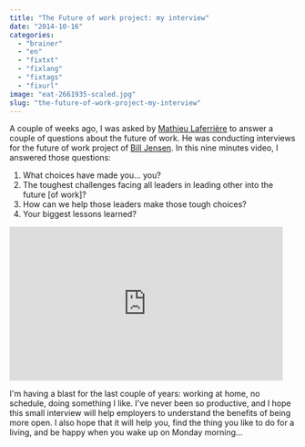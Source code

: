 ```yaml
---
title: "The Future of work project: my interview"
date: "2014-10-16"
categories: 
  - "brainer"
  - "en"
  - "fixtxt"
  - "fixlang"
  - "fixtags"
  - "fixurl"
image: "eat-2661935-scaled.jpg"
slug: "the-future-of-work-project-my-interview"
---
```


A couple of weeks ago, I was asked by [Mathieu Laferrière](https://mathieulaferriere.com/ "Mathieu Laferrière website") to answer a couple of questions about the future of work. He was conducting interviews for the future of work project of [Bill Jensen](https://www.simplerwork.com/ "Bill Jensen website"). In this nine minutes video, I answered those questions:

1. What choices have made you... you?
2. The toughest challenges facing all leaders in leading other into the future \[of work\]?
3. How can we help those leaders make those tough choices?
4. Your biggest lessons learned?

<iframe src="https://www.youtube.com/embed/Ozhmk8KBs9o?feature=oembed" width="480" height="270" frameborder="0" allowfullscreen="allowfullscreen"></iframe>

I'm having a blast for the last couple of years: working at home, no schedule, doing something I like. I've never been so productive, and I hope this small interview will help employers to understand the benefits of being more open. I also hope that it will help you, find the thing you like to do for a living, and be happy when you wake up on Monday morning...
